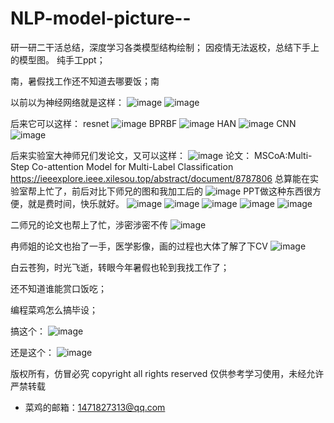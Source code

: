 # NLP-model-picture--
研一研二干活总结，深度学习各类模型结构绘制；
因疫情无法返校，总结下手上的模型图。 纯手工ppt；

南，暑假找工作还不知道去哪要饭；南


以前以为神经网络就是这样：
![image](https://github.com/potatoper/NLP-model-picture--/blob/master/.github/workflows/GitHub/%E7%A5%9E%E7%BB%8F%E7%BD%91%E7%BB%9C.png)
![image](https://github.com/potatoper/NLP-model-picture--/blob/master/.github/workflows/GitHub/ml_lstm.png)



后来它可以这样：
resnet
![image](https://github.com/potatoper/NLP-model-picture--/blob/master/.github/workflows/GitHub/Resnet.png)
BPRBF
![image](https://github.com/potatoper/NLP-model-picture--/blob/master/.github/workflows/GitHub/BP_RBF.png)
HAN
![image](https://github.com/potatoper/NLP-model-picture--/blob/master/.github/workflows/GitHub/ml_HAN.png)
CNN
![image](https://github.com/potatoper/NLP-model-picture--/blob/master/.github/workflows/GitHub/ml_CNN.png)


后来实验室大神师兄们发论文，又可以这样：
![image](https://github.com/potatoper/NLP-model-picture--/blob/master/.github/workflows/GitHub/m001.png)
论文：
MSCoA:Multi-Step Co-attention Model for Multi-Label Classification 
https://ieeexplore.ieee.xilesou.top/abstract/document/8787806
总算能在实验室帮上忙了，前后对比下师兄的图和我加工后的
![image](https://github.com/potatoper/NLP-model-picture--/blob/master/.github/workflows/GitHub/m_%E5%AF%B9%E6%AF%94%E5%9B%BE.png)
PPT做这种东西很方便，就是费时间，快乐就好。
![image](https://github.com/potatoper/NLP-model-picture--/blob/master/.github/workflows/GitHub/ma%E5%8E%9F%E5%88%9B%E8%AE%BE%E8%AE%A1.png)
![image](https://github.com/potatoper/NLP-model-picture--/blob/master/.github/workflows/GitHub/ma011.png)
![image](https://github.com/potatoper/NLP-model-picture--/blob/master/.github/workflows/GitHub/ma012.png)
![image](https://github.com/potatoper/NLP-model-picture--/blob/master/.github/workflows/GitHub/ma013.png)
![image](https://github.com/potatoper/NLP-model-picture--/blob/master/.github/workflows/GitHub/ma014.png)


二师兄的论文也帮上了忙，涉密涉密不传
![image](https://github.com/potatoper/NLP-model-picture--/blob/master/.github/workflows/GitHub/%E6%9D%89%E5%93%A5.png)

冉师姐的论文也抬了一手，医学影像，画的过程也大体了解了下CV
![image](https://github.com/potatoper/NLP-model-picture--/blob/master/.github/workflows/GitHub/zrr_all.png)


白云苍狗，时光飞逝，转眼今年暑假也轮到我找工作了；

还不知道谁能赏口饭吃；

编程菜鸡怎么搞毕设；

搞这个：
![image](https://github.com/potatoper/NLP-model-picture--/blob/master/.github/workflows/GitHub/RE%E5%BC%80%E7%AF%87.png)


还是这个：
![image](https://github.com/potatoper/NLP-model-picture--/blob/master/.github/workflows/GitHub/%E6%88%91%E7%9A%84%E6%AF%95%E4%B8%9A%E8%AE%BE%E8%AE%A1.png)


版权所有，仿冒必究
copyright all rights reserved
仅供参考学习使用，未经允许严禁转载

+ 菜鸡的邮箱：1471827313@qq.com









